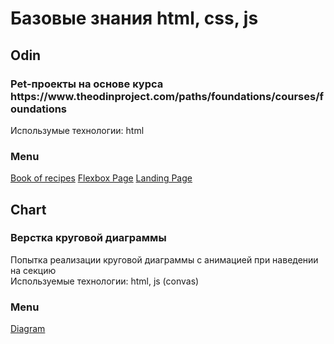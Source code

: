 <h1>Базовые знания html, css, js</h1>

<h2>Odin</h2>
<h3>Pet-проекты на основе курса https://www.theodinproject.com/paths/foundations/courses/foundations</h3>
Использумые технологии: html

<h3>Menu</h3>
<a href="https://valerilursa.github.io/html/odin/recipes_project/index.html">Book of recipes</a>
<a href="https://valerilursa.github.io/html/odin/flexbox_project/flexbox.html">Flexbox Page</a>
<a href="https://valerilursa.github.io/html/odin/Landing_Page_project/index.html">Landing Page</a>

<h2>Chart</h2>
<h3>Верстка круговой диаграммы</h3>
Попытка реализации круговой диаграммы с анимацией при наведении на секцию</br>
Используемые технологии: html, js (convas)

<h3>Menu</h3>
<a href="https://valerilursa.github.io/html/chart/index.html">Diagram</a>
